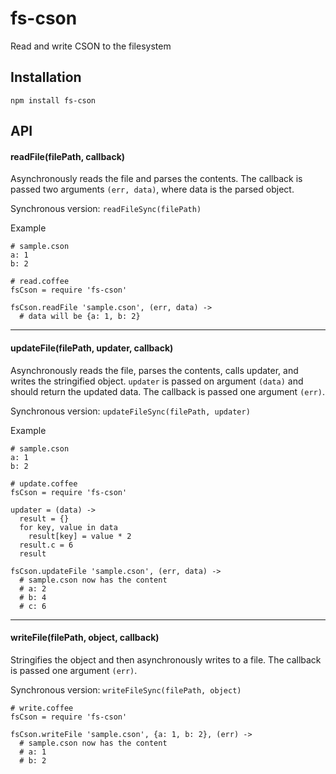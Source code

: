 # fs-cson

Read and write CSON to the filesystem


## Installation

```
npm install fs-cson
```

## API

#### readFile(filePath, callback)

Asynchronously reads the file and parses the contents.
The callback is passed two arguments `(err, data)`, where data is the parsed object.

Synchronous version: `readFileSync(filePath)`

Example
```
# sample.cson
a: 1
b: 2

# read.coffee
fsCson = require 'fs-cson'

fsCson.readFile 'sample.cson', (err, data) ->
  # data will be {a: 1, b: 2}
```


---
#### updateFile(filePath, updater, callback)

Asynchronously reads the file, parses the contents, calls updater, and writes the stringified object.
`updater` is passed on argument `(data)` and should return the updated data.
The callback is passed one argument `(err)`.

Synchronous version: `updateFileSync(filePath, updater)`

Example
```
# sample.cson
a: 1
b: 2

# update.coffee
fsCson = require 'fs-cson'

updater = (data) ->
  result = {}
  for key, value in data
    result[key] = value * 2
  result.c = 6
  result

fsCson.updateFile 'sample.cson', (err, data) ->
  # sample.cson now has the content
  # a: 2
  # b: 4
  # c: 6
```


---
#### writeFile(filePath, object, callback)

Stringifies the object and then asynchronously writes to a file.
The callback is passed one argument `(err)`.

Synchronous version: `writeFileSync(filePath, object)`

```
# write.coffee
fsCson = require 'fs-cson'

fsCson.writeFile 'sample.cson', {a: 1, b: 2}, (err) ->
  # sample.cson now has the content
  # a: 1
  # b: 2
```
